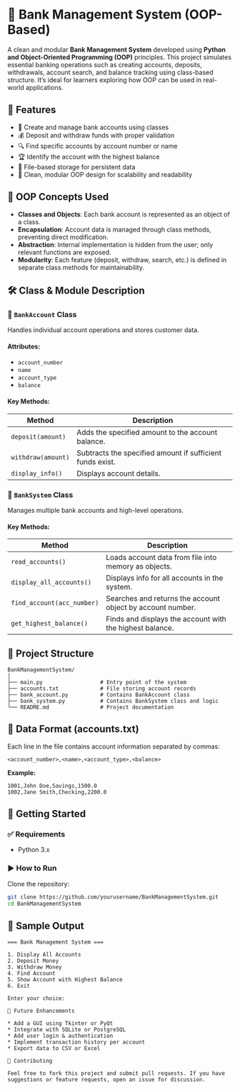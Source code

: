 # 💼 Bank Management System (OOP-Based)

A clean and modular **Bank Management System** developed using **Python and Object-Oriented Programming (OOP)** principles. This project simulates essential banking operations such as creating accounts, deposits, withdrawals, account search, and balance tracking using class-based structure. It’s ideal for learners exploring how OOP can be used in real-world applications.


## 📌 Features

* 🧾 Create and manage bank accounts using classes
* 💰 Deposit and withdraw funds with proper validation
* 🔍 Find specific accounts by account number or name
* 🏆 Identify the account with the highest balance
* 📄 File-based storage for persistent data
* 🧱 Clean, modular OOP design for scalability and readability


## 🧱 OOP Concepts Used

* **Classes and Objects**: Each bank account is represented as an object of a class.
* **Encapsulation**: Account data is managed through class methods, preventing direct modification.
* **Abstraction**: Internal implementation is hidden from the user; only relevant functions are exposed.
* **Modularity**: Each feature (deposit, withdraw, search, etc.) is defined in separate class methods for maintainability.


## 🛠️ Class & Module Description

### 🧾 `BankAccount` Class

Handles individual account operations and stores customer data.

#### Attributes:

* `account_number`
* `name`
* `account_type`
* `balance`

#### Key Methods:

| Method             | Description                                               |
| ------------------ | --------------------------------------------------------- |
| `deposit(amount)`  | Adds the specified amount to the account balance.         |
| `withdraw(amount)` | Subtracts the specified amount if sufficient funds exist. |
| `display_info()`   | Displays account details.                                 |



### 🏦 `BankSystem` Class

Manages multiple bank accounts and high-level operations.

#### Key Methods:

| Method                     | Description                                                |
| -------------------------- | ---------------------------------------------------------- |
| `read_accounts()`          | Loads account data from file into memory as objects.       |
| `display_all_accounts()`   | Displays info for all accounts in the system.              |
| `find_account(acc_number)` | Searches and returns the account object by account number. |
| `get_highest_balance()`    | Finds and displays the account with the highest balance.   |



## 📁 Project Structure

```
BankManagementSystem/
│
├── main.py                  # Entry point of the system
├── accounts.txt             # File storing account records
├── bank_account.py          # Contains BankAccount class
├── bank_system.py           # Contains BankSystem class and logic
└── README.md                # Project documentation
```


## 📂 Data Format (accounts.txt)

Each line in the file contains account information separated by commas:

```
<account_number>,<name>,<account_type>,<balance>
```

**Example:**

```
1001,John Doe,Savings,1500.0
1002,Jane Smith,Checking,2200.0
```



## 🚀 Getting Started

### ✅ Requirements

* Python 3.x

### ▶️ How to Run

 Clone the repository:

   ```bash
   git clone https://github.com/yourusername/BankManagementSystem.git
   cd BankManagementSystem
   ```

## 🧠 Sample Output

```
=== Bank Management System ===

1. Display All Accounts
2. Deposit Money
3. Withdraw Money
4. Find Account
5. Show Account with Highest Balance
6. Exit

Enter your choice:

🔮 Future Enhancements

* Add a GUI using Tkinter or PyQt
* Integrate with SQLite or PostgreSQL
* Add user login & authentication
* Implement transaction history per account
* Export data to CSV or Excel

🙌 Contributing

Feel free to fork this project and submit pull requests. If you have suggestions or feature requests, open an issue for discussion.

